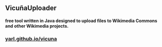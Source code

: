 ## VicuñaUploader
#### free tool written in Java designed to upload files to Wikimedia Commons and other Wikimedia projects.

### [yarl.github.io/vicuna](http://yarl.github.io/vicuna)
